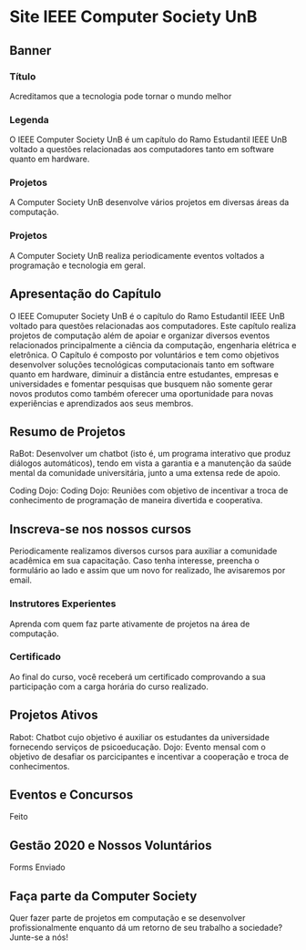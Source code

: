 # Site IEEE Computer Society UnB

## Banner

### Título
Acreditamos que a tecnologia pode tornar o mundo melhor

### Legenda
O IEEE Computer Society UnB é um capítulo do Ramo Estudantil IEEE UnB voltado a questões relacionadas aos computadores tanto em software quanto em hardware.

### Projetos
A Computer Society UnB desenvolve vários projetos em diversas áreas da computação.
### Projetos
A Computer Society UnB realiza periodicamente eventos voltados a programação e tecnologia em geral.

## Apresentação do Capítulo
O IEEE Comuputer Society UnB é o capítulo do Ramo Estudantil IEEE UnB voltado para questões relacionadas aos computadores. Este capítulo realiza projetos de computação além de apoiar e organizar diversos eventos relacionados principalmente a ciência da computação, engenharia elétrica e eletrônica. O Capítulo é composto por voluntários e tem como objetivos desenvolver soluções tecnológicas computacionais tanto em software quanto em hardware, diminuir a distância entre estudantes, empresas e universidades e fomentar pesquisas que busquem não somente gerar novos produtos como também oferecer uma oportunidade para novas experiências e aprendizados aos seus membros.

## Resumo de Projetos
RaBot: Desenvolver um chatbot (isto é, um programa interativo que produz diálogos automáticos), tendo em vista a garantia e a manutenção da saúde mental da comunidade universitária, junto a uma extensa rede de apoio.

Coding Dojo: Coding Dojo: Reuniões com objetivo de incentivar a troca de conhecimento de programação de maneira divertida e cooperativa.

## Inscreva-se nos nossos cursos
Periodicamente realizamos diversos cursos para auxiliar a comunidade acadêmica em sua capacitação. Caso tenha interesse, preencha o formulário ao lado e assim que um novo
for realizado, lhe avisaremos por email.
### Instrutores Experientes
Aprenda com quem faz parte ativamente de projetos na área de computação.
### Certificado
Ao final do curso, você receberá um certificado comprovando a sua participação com a carga horária do curso realizado.

## Projetos Ativos
Rabot: Chatbot cujo objetivo é auxiliar os estudantes da universidade fornecendo serviços de psicoeducação.
Dojo: Evento mensal com o objetivo de desafiar os parcicipantes e incentivar a cooperação e troca de conhecimentos.

## Eventos e Concursos
Feito
## Gestão 2020 e Nossos Voluntários
Forms Enviado
## Faça parte da Computer Society
Quer fazer parte de projetos em computação e se desenvolver profissionalmente enquanto dá um retorno de seu trabalho a sociedade? Junte-se a nós!